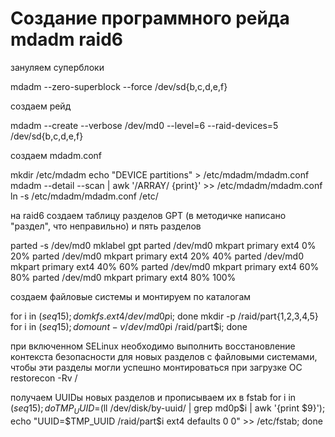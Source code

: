 # Создание программного рейда mdadm raid6

зануляем суперблоки

mdadm --zero-superblock --force /dev/sd{b,c,d,e,f}

создаем рейд

mdadm --create --verbose /dev/md0 --level=6 --raid-devices=5 /dev/sd{b,c,d,e,f}

создаем mdadm.conf

mkdir /etc/mdadm
echo "DEVICE partitions" > /etc/mdadm/mdadm.conf
mdadm --detail --scan | awk '/ARRAY/ {print}' >> /etc/mdadm/mdadm.conf
ln -s /etc/mdadm/mdadm.conf /etc/

на raid6 создаем таблицу разделов GPT (в методичке написано "раздел", что неправильно) и пять разделов

parted -s /dev/md0 mklabel gpt
parted /dev/md0 mkpart primary ext4 0% 20%
parted /dev/md0 mkpart primary ext4 20% 40%
parted /dev/md0 mkpart primary ext4 40% 60%
parted /dev/md0 mkpart primary ext4 60% 80%
parted /dev/md0 mkpart primary ext4 80% 100%

создаем файловые системы и монтируем по каталогам

for i in $(seq 1 5); do mkfs.ext4 /dev/md0p$i; done
mkdir -p /raid/part{1,2,3,4,5}
for i in $(seq 1 5); do mount -v /dev/md0p$i /raid/part$i; done

при включенном SELinux необходимо выполнить восстановление контекста безопасности для новых разделов с файловыми системами, чтобы эти разделы могли успешно монтироваться при загрузке ОС
restorecon -Rv /

получаем UUIDы новых разделов и прописываем их в fstab
for i in $(seq 1 5); do TMP_UUID=$(ll /dev/disk/by-uuid/ | grep md0p$i | awk  '{print $9}'); echo "UUID=$TMP_UUID /raid/part$i ext4 defaults 0 0" >> /etc/fstab; done


